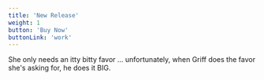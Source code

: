 ```yaml
---
title: 'New Release'
weight: 1
button: 'Buy Now'
buttonLink: 'work'
---
```


She only needs an itty bitty favor ... unfortunately, when Griff does the favor she's asking for, he does it BIG. 